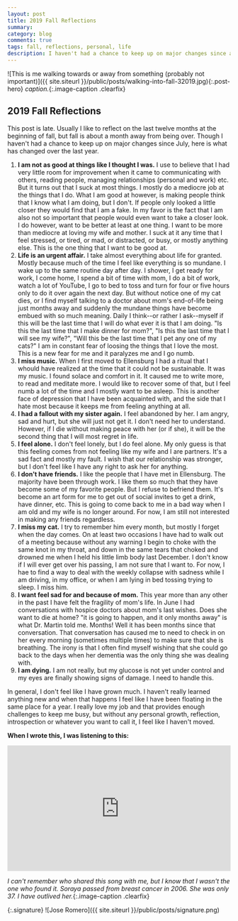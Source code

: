 ```yaml
---
layout: post
title: 2019 Fall Reflections
summary:
category: blog
comments: true
tags: fall, reflections, personal, life
description: I haven't had a chance to keep up on major changes since about July, but here is what has changed over the last year.
---
```


![This is me walking towards or away from something (probably not important)]({{ site.siteurl }}/public/posts/walking-into-fall-32019.jpg){:.post-hero}
*caption.*{:.image-caption .clearfix}


## 2019 Fall Reflections
This post is late. Usually I like to reflect on the last twelve months at the beginning of fall, but fall is about a month away from being over. Though I haven't had a chance to keep up on major changes since July, here is what has changed over the last year.

1. **I am not as good at things like I thought I was.** I use to believe that I had very little room for improvement when it came to communicating with others, reading people, managing relationships (personal and work) etc. But it turns out that I suck at most things. I mostly do a mediocre job at the things that I do. What I am good at however, is making people think that I know what I am doing, but I don't. If people only looked a little closer they would find that I am a fake. In my favor is the fact that I am also not so important that people would even want to take a closer look. I do however, want to be better at least at one thing. I want to be more than mediocre at loving my wife and mother. I suck at it any time that I feel stressed, or tired, or mad, or distracted, or busy, or mostly anything else. This is the one thing that I want to be good at.
2. **Life is an urgent affair.** I take almost everything about life for granted. Mostly because much of the time I feel like everything is so mundane. I wake up to the same routine day after day. I shower, I get ready for work, I come home, I spend a bit of time with mom, I do a bit of work, watch a lot of YouTube, I go to bed to toss and turn for four or five hours only to do it over again the next day. But without notice one of my cat dies, or I find myself talking to a doctor about mom's end-of-life being just months away and suddenly the mundane things have become embued with so  much meaning. Daily I think--or rather I ask--myself if this will be the last time that I will do what ever it is that I am doing. "Is this the last time that I make dinner for mom?", "Is this the last time that I will see my wife?", "Will this be the last time that I pet any one of my cats?" I am in constant fear of loosing the things that I love the most. This is a new fear for me and it paralyzes me and I go numb.
3. **I miss music.** When I first moved to Ellensburg I had a ritual that I whould have realized at the time that it could not be sustainable. It was my music. I found solace and comfort in it. It caused me to write more, to read and meditate more. I would like to recover some of that, but I feel numb a lot of the time and I mostly want to be asleep. This is another face of depression that I have been acquainted with, and the side that I hate most because it keeps me from feeling anything at all.
4. **I had a fallout with my sister again.** I feel abandoned by her. I am angry, sad and hurt, but she will just not get it. I don't need her to understand. However, if I die without making peace with her (or if she), it will be the second thing that I will most regret in life.
5. **I feel alone.** I don't feel lonely, but I do feel alone. My only guess is that this feeling comes from not feeling like my wife and I are partners. It's a sad fact and mostly my fault. I wish that our relationship was stronger, but I don't feel like I have any right to ask her for anything.
6. **I don't have friends.** I like the people that I have met in Ellensburg. The majority have been through work. I like them so much that they have become some of my favorite people. But I refuse to befriend them. It's become an art form for me to get out of social invites to get a drink, have dinner, etc. This is going to come back to me in a bad way when I am old and my wife is no longer around. For now, I am still not interested in making any friends regardless.
7. **I miss my cat.** I try to remember him every month, but mostly I forget when the day comes. On at least two occasions I have had to walk out of a meeting because without any warning I begin to choke with the same knot in my throat, and down in the same tears that choked and drowned me when I held his little limb body last December. I don't know if I will ever get over his passing, I am not sure that I want to. For now, I hae to find a way to deal with the weekly collapse with sadness while I am driving, in my office, or when I am lying in bed tossing trying to sleep. I miss him.
8. **I want feel sad for and because of mom.** This year more than any other in the past I have felt the fragility of mom's life. In June I had conversations with hospice doctors about mom's last wishes. Does she want to die at home? "it is going to happen, and it only months away" is what Dr. Martin told me. Months! Well it has been months since that conversation. That conversation has caused me to need to check in on her every morning (sometimes multiple times) to make sure that she is breathing. The irony is that I often find myself wishing that she could go back to the days when her dementia was the only thing she was dealing with.
9. **I am dying.** I am not really, but my glucose is not yet under control and my eyes are finally showing signs of damage. I need to handle this.

In general, I don't feel like I have grown much. I haven't really learned anything new and when that happens I feel like I have been floating in the same place for a year. I really love my job and that provides enough challenges to keep me busy, but without any personal growth, reflection, introspection or whatever you want to call it, I feel like I haven't moved.

**When I wrote this, I was listening to this:**
 <style>.embed-container { position: relative; padding-bottom: 56.25%; height: 0; overflow: hidden; max-width: 100%; } .embed-container iframe, .embed-container object, .embed-container embed { position: absolute; top: 0; left: 0; width: 100%; height: 100%; }</style>
<div class='embed-container'><iframe src='https://www.youtube.com/embed/zPucjzygEKs?rel=0&amp;t=27s&amp;showinfo=0' frameborder='0' allowfullscreen></iframe></div>

*I can't remember who shared this song with me, but I know that I wasn't the one who found it. Soraya passed from breast cancer in 2006. She was only 37. I have outlived her.*{:.image-caption .clearfix}


{:.signature}
![Jose Romero]({{ site.siteurl }}/public/posts/signature.png)
